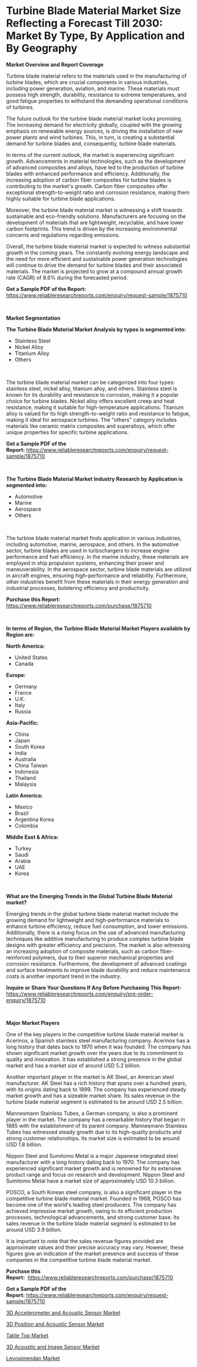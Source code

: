 <p><h1>Turbine Blade Material Market Size Reflecting a Forecast Till 2030: Market By Type, By Application and By Geography</h1></p><p><strong>Market Overview and Report Coverage</strong></p>
<p><p>Turbine blade material refers to the materials used in the manufacturing of turbine blades, which are crucial components in various industries, including power generation, aviation, and marine. These materials must possess high strength, durability, resistance to extreme temperatures, and good fatigue properties to withstand the demanding operational conditions of turbines.</p><p>The future outlook for the turbine blade material market looks promising. The increasing demand for electricity globally, coupled with the growing emphasis on renewable energy sources, is driving the installation of new power plants and wind turbines. This, in turn, is creating a substantial demand for turbine blades and, consequently, turbine blade materials.</p><p>In terms of the current outlook, the market is experiencing significant growth. Advancements in material technologies, such as the development of advanced composites and alloys, have led to the production of turbine blades with enhanced performance and efficiency. Additionally, the increasing adoption of carbon fiber composites for turbine blades is contributing to the market's growth. Carbon fiber composites offer exceptional strength-to-weight ratio and corrosion resistance, making them highly suitable for turbine blade applications.</p><p>Moreover, the turbine blade material market is witnessing a shift towards sustainable and eco-friendly solutions. Manufacturers are focusing on the development of materials that are lightweight, recyclable, and have lower carbon footprints. This trend is driven by the increasing environmental concerns and regulations regarding emissions.</p><p>Overall, the turbine blade material market is expected to witness substantial growth in the coming years. The constantly evolving energy landscape and the need for more efficient and sustainable power generation technologies will continue to drive the demand for turbine blades and their associated materials. The market is projected to grow at a compound annual growth rate (CAGR) of 8.6% during the forecasted period.</p></p>
<p><strong>Get a Sample PDF of the Report:</strong> <a href="https://www.reliableresearchreports.com/enquiry/request-sample/1875710">https://www.reliableresearchreports.com/enquiry/request-sample/1875710</a></p>
<p>&nbsp;</p>
<p><strong>Market Segmentation</strong></p>
<p><strong>The Turbine Blade Material Market Analysis by types is segmented into:</strong></p>
<p><ul><li>Stainless Steel</li><li>Nickel Alloy</li><li>Titanium Alloy</li><li>Others</li></ul></p>
<p>&nbsp;</p>
<p><p>The turbine blade material market can be categorized into four types: stainless steel, nickel alloy, titanium alloy, and others. Stainless steel is known for its durability and resistance to corrosion, making it a popular choice for turbine blades. Nickel alloy offers excellent creep and heat resistance, making it suitable for high-temperature applications. Titanium alloy is valued for its high strength-to-weight ratio and resistance to fatigue, making it ideal for aerospace turbines. The "others" category includes materials like ceramic matrix composites and superalloys, which offer unique properties for specific turbine applications.</p></p>
<p><strong>Get a Sample PDF of the Report:</strong>&nbsp;<a href="https://www.reliableresearchreports.com/enquiry/request-sample/1875710">https://www.reliableresearchreports.com/enquiry/request-sample/1875710</a></p>
<p>&nbsp;</p>
<p><strong>The Turbine Blade Material Market Industry Research by Application is segmented into:</strong></p>
<p><ul><li>Automotive</li><li>Marine</li><li>Aerospace</li><li>Others</li></ul></p>
<p>&nbsp;</p>
<p><p>The turbine blade material market finds application in various industries, including automotive, marine, aerospace, and others. In the automotive sector, turbine blades are used in turbochargers to increase engine performance and fuel efficiency. In the marine industry, these materials are employed in ship propulsion systems, enhancing their power and maneuverability. In the aerospace sector, turbine blade materials are utilized in aircraft engines, ensuring high-performance and reliability. Furthermore, other industries benefit from these materials in their energy generation and industrial processes, bolstering efficiency and productivity.</p></p>
<p><strong>Purchase this Report:</strong>&nbsp; <a href="https://www.reliableresearchreports.com/purchase/1875710">https://www.reliableresearchreports.com/purchase/1875710</a></p>
<p>&nbsp;</p>
<p><strong>In terms of Region, the Turbine Blade Material Market Players available by Region are:</strong></p>
<p>
    <p> <strong> North America: </strong>
        <ul>
            <li>United States</li>
            <li>Canada</li>
        </ul>
        </p> 
    <p> <strong> Europe: </strong>
        <ul>
            <li>Germany</li>
            <li>France</li>
            <li>U.K.</li>
            <li>Italy</li>
            <li>Russia</li>
        </ul>
        </p> 
    <p> <strong> Asia-Pacific: </strong>
        <ul>
            <li>China</li>
            <li>Japan</li>
            <li>South Korea</li>
            <li>India</li>
            <li>Australia</li>
            <li>China Taiwan</li>
            <li>Indonesia</li>
            <li>Thailand</li>
            <li>Malaysia</li>
        </ul>
        </p> 
    <p> <strong> Latin America: </strong>
        <ul>
            <li>Mexico</li>
            <li>Brazil</li>
            <li>Argentina Korea</li>
            <li>Colombia</li>
        </ul>
        </p> 
    <p> <strong> Middle East & Africa: </strong>
        <ul>
            <li>Turkey</li>
            <li>Saudi</li>
            <li>Arabia</li>
            <li>UAE</li>
            <li>Korea</li>
        </ul>
    </p>
    </p>
<p>&nbsp;</p>
<p><strong>What are the Emerging Trends in the Global Turbine Blade Material market?</strong></p>
<p><p>Emerging trends in the global turbine blade material market include the growing demand for lightweight and high-performance materials to enhance turbine efficiency, reduce fuel consumption, and lower emissions. Additionally, there is a rising focus on the use of advanced manufacturing techniques like additive manufacturing to produce complex turbine blade designs with greater efficiency and precision. The market is also witnessing an increasing adoption of composite materials, such as carbon fiber-reinforced polymers, due to their superior mechanical properties and corrosion resistance. Furthermore, the development of advanced coatings and surface treatments to improve blade durability and reduce maintenance costs is another important trend in the industry.</p></p>
<p><strong>Inquire or Share Your Questions If Any Before Purchasing This Report</strong>- <a href="https://www.reliableresearchreports.com/enquiry/pre-order-enquiry/1875710">https://www.reliableresearchreports.com/enquiry/pre-order-enquiry/1875710</a></p>
<p>&nbsp;</p>
<p><strong>Major Market Players</strong></p>
<p><p>One of the key players in the competitive turbine blade material market is Acerinox, a Spanish stainless steel manufacturing company. Acerinox has a long history that dates back to 1970 when it was founded. The company has shown significant market growth over the years due to its commitment to quality and innovation. It has established a strong presence in the global market and has a market size of around USD 5.2 billion.</p><p>Another important player in the market is AK Steel, an American steel manufacturer. AK Steel has a rich history that spans over a hundred years, with its origins dating back to 1899. The company has experienced steady market growth and has a sizeable market share. Its sales revenue in the turbine blade material segment is estimated to be around USD 2.5 billion.</p><p>Mannesmann Stainless Tubes, a German company, is also a prominent player in the market. The company has a remarkable history that began in 1885 with the establishment of its parent company. Mannesmann Stainless Tubes has witnessed steady growth due to its high-quality products and strong customer relationships. Its market size is estimated to be around USD 1.8 billion.</p><p>Nippon Steel and Sumitomo Metal is a major Japanese integrated steel manufacturer with a long history dating back to 1970. The company has experienced significant market growth and is renowned for its extensive product range and focus on research and development. Nippon Steel and Sumitomo Metal have a market size of approximately USD 10.3 billion.</p><p>POSCO, a South Korean steel company, is also a significant player in the competitive turbine blade material market. Founded in 1968, POSCO has become one of the world's leading steel producers. The company has achieved impressive market growth, owing to its efficient production processes, technological advancements, and strong customer base. Its sales revenue in the turbine blade material segment is estimated to be around USD 3.9 billion.</p><p>It is important to note that the sales revenue figures provided are approximate values and their precise accuracy may vary. However, these figures give an indication of the market presence and success of these companies in the competitive turbine blade material market.</p></p>
<p><strong>Purchase this Report:</strong>&nbsp;&nbsp;<a href="https://www.reliableresearchreports.com/purchase/1875710">https://www.reliableresearchreports.com/purchase/1875710</a></p>
<p></p>
<p><strong>Get a Sample PDF of the Report:</strong>&nbsp;<a href="https://www.reliableresearchreports.com/enquiry/request-sample/1875710">https://www.reliableresearchreports.com/enquiry/request-sample/1875710</a></p>
<p><p><a href="https://medium.com/@albanamusaj1924/3d-accelerometer-and-acoustic-sensor-market-outlook-industry-overview-and-forecast-2023-to-2030-cfc0f58cc666">3D Accelerometer and Acoustic Sensor Market</a></p><p><a href="https://medium.com/@dorinaprifti56/3d-position-and-acoustic-sensor-market-size-reveals-the-best-marketing-channels-in-global-industry-dea944b68890">3D Position and Acoustic Sensor Market</a></p><p><a href="https://github.com/ChiragRP21/Market-Research-Report-List-1/blob/main/table-top-market.md">Table Top Market</a></p><p><a href="https://medium.com/@dritasmani2022/3d-acoustic-and-image-sensor-market-analysis-its-cagr-market-segmentation-and-global-industry-2e074ba9dbd4">3D Acoustic and Image Sensor Market</a></p><p><a href="https://github.com/ChiragRp1/Market-Research-Report-List-1/blob/main/levosimendan-market.md">Levosimendan Market</a></p></p>